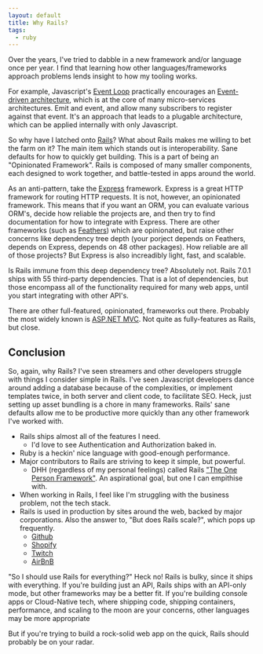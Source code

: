 ```yaml
---
layout: default
title: Why Rails?
tags:
  - ruby
---
```


Over the years, I've tried to dabble in a new framework and/or language once per year.  I find that
learning how other languages/frameworks approach problems lends insight to how my tooling works.

For example, Javascript's
[Event Loop](https://developer.mozilla.org/en-US/docs/Web/JavaScript/EventLoop)
practically encourages an
[Event-driven architecture](https://en.wikipedia.org/wiki/Event-driven_architecture),
which is at the core of many micro-services architectures.  Emit and event, and allow many
subscribers to register against that event.  It's an approach that leads to a plugable architecture,
which can be applied internally with only Javascript.

So why have I latched onto [Rails](https://rubyonrails.org/)?  What about Rails makes me willing to
bet the farm on it?  The main item which stands out is interoperability.  Sane defaults for how to
quickly get building.  This is a part of being an "Opinionated Framework".  Rails is composed of
many smaller components, each designed to work together, and battle-tested in apps around the world.

As an anti-pattern, take the [Express](https://expressjs.com/) framework.  Express is a great HTTP
framework for routing HTTP requests.  It is not, however, an opinionated framework.  This means that
if you want an ORM, you can evaluate various ORM's, decide how reliable the projects are, and then
try to find documentation for how to integrate with Express.  There are other frameworks (such as
[Feathers](https://feathersjs.com/)) which are opinionated, but raise other concerns like dependency
tree depth (your porject depends on Feathers, depends on Express, depends on 48 other packages).
How reliable are all of those projects?  But Express is also increadibly light, fast, and scalable.

Is Rails immune from this deep dependency tree?  Absolutely not.  Rails 7.0.1 ships with 55
third-party dependencies.  That is a lot of dependencies, but those encompass all of the
functionality required for many web apps, until you start integrating with other API's.

There are other full-featured, opinionated, frameworks out there.  Probably the most widely known is
[ASP.NET MVC](https://dotnet.microsoft.com/en-us/apps/aspnet/mvc).  Not quite as fully-features as
Rails, but close.

## Conclusion

So, again, why Rails?  I've seen streamers and other developers struggle with things I consider
simple in Rails.  I've seen Javascript developers dance around adding a database because of the
complexities, or implement templates twice, in both server and client code, to facilitate SEO.
Heck, just setting up asset bundling is a chore in many frameworks.  Rails' sane defaults allow me
to be productive more quickly than any other framework I've worked with.

- Rails ships almost all of the features I need.
  - I'd love to see Authentication and Authorization baked in.
- Ruby is a heckin' nice language with good-enough performance.
- Major contributors to Rails are striving to keep it simple, but powerful.
  - DHH (regardless of my personal feelings) called Rails
    ["The One Person Framework"](https://world.hey.com/dhh/the-one-person-framework-711e6318).
    An aspirational goal, but one I can empithise with.
- When working in Rails, I feel like I'm struggling with the business problem, not the tech stack.
- Rails is used in production by sites around the web, backed by major corporations.  Also the
    answer to, "But does Rails scale?", which pops up frequently.
  - [Github](https://github.com)
  - [Shopify](https://shopify.com)
  - [Twitch](https://twitch.tv)
  - [AirBnB](https://airbnb.com)

"So I should use Rails for everything?"  Heck no!  Rails is bulky, since it ships with everything.
If you're building just an API, Rails ships with an API-only mode, but other frameworks may be a
better fit.  If you're building console apps or Cloud-Native tech, where shipping code, shipping
containers, performance, and scaling to the moon are your concerns, other languages may be more
appropriate

But if you're trying to build a rock-solid web app on the quick, Rails should probably be on your
radar.

